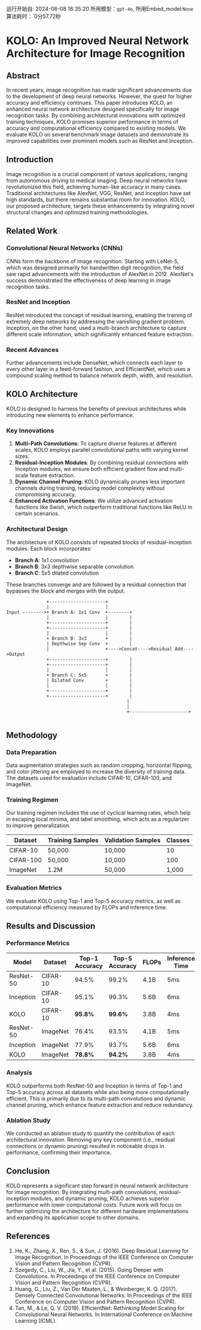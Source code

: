 运行开始自: 2024-06-08 16:35:20
所用模型：`gpt-4o`, 所用Embed_model:`None`
算法耗时：`0分57.72秒
# KOLO: An Improved Neural Network Architecture for Image Recognition

## Abstract

In recent years, image recognition has made significant advancements due to the development of deep neural networks. However, the quest for higher accuracy and efficiency continues. This paper introduces KOLO, an enhanced neural network architecture designed specifically for image recognition tasks. By combining architectural innovations with optimized training techniques, KOLO promises superior performance in terms of accuracy and computational efficiency compared to existing models. We evaluate KOLO on several benchmark image datasets and demonstrate its improved capabilities over prominent models such as ResNet and Inception.

## Introduction

Image recognition is a crucial component of various applications, ranging from autonomous driving to medical imaging. Deep neural networks have revolutionized this field, achieving human-like accuracy in many cases. Traditional architectures like AlexNet, VGG, ResNet, and Inception have set high standards, but there remains substantial room for innovation. KOLO, our proposed architecture, targets these enhancements by integrating novel structural changes and optimized training methodologies.

## Related Work

### Convolutional Neural Networks (CNNs)

CNNs form the backbone of image recognition. Starting with LeNet-5, which was designed primarily for handwritten digit recognition, the field saw rapid advancements with the introduction of AlexNet in 2012. AlexNet's success demonstrated the effectiveness of deep learning in image recognition tasks. 

### ResNet and Inception

ResNet introduced the concept of residual learning, enabling the training of extremely deep networks by addressing the vanishing gradient problem. Inception, on the other hand, used a multi-branch architecture to capture different scale information, which significantly enhanced feature extraction.

### Recent Advances

Further advancements include DenseNet, which connects each layer to every other layer in a feed-forward fashion, and EfficientNet, which uses a compound scaling method to balance network depth, width, and resolution.

## KOLO Architecture

KOLO is designed to harness the benefits of previous architectures while introducing new elements to enhance performance.

### Key Innovations

1. **Multi-Path Convolutions**: To capture diverse features at different scales, KOLO employs parallel convolutional paths with varying kernel sizes.
2. **Residual-Inception Modules**: By combining residual connections with Inception modules, we ensure both efficient gradient flow and multi-scale feature extraction.
3. **Dynamic Channel Pruning**: KOLO dynamically prunes less important channels during training, reducing model complexity without compromising accuracy.
4. **Enhanced Activation Functions**: We utilize advanced activation functions like Swish, which outperform traditional functions like ReLU in certain scenarios.

### Architectural Design

The architecture of KOLO consists of repeated blocks of residual-inception modules. Each block incorporates:
- **Branch A**: 1x1 convolution
- **Branch B**: 3x3 depthwise separable convolution
- **Branch C**: 5x5 dilated convolution

These branches converge and are followed by a residual connection that bypasses the block and merges with the output.

```
               +---------------------+
               |                     |
Input -------->+ Branch A: 1x1 Conv  +--------+
               |                     |        |
               +---------------------+        |
               +---------------------+        |
               |                     |        |
               + Branch B: 3x3       +        |
               | Depthwise Sep Conv  +        | 
               |                     +---->Concat---->Residual Add---->Output
               +---------------------+        |
               +---------------------+        |
               |                     |        |
               + Branch C: 5x5       +        |
               | Dilated Conv        +        |
               |                     |        |
               +---------------------+        |
               +---------------------+        |
                                             |
                                             |
                                             +----------------------+
                                                                     
```

## Methodology

### Data Preparation

Data augmentation strategies such as random cropping, horizontal flipping, and color jittering are employed to increase the diversity of training data. The datasets used for evaluation include CIFAR-10, CIFAR-100, and ImageNet.

### Training Regimen

Our training regimen includes the use of cyclical learning rates, which help in escaping local minima, and label smoothing, which acts as a regularizer to improve generalization.

| Dataset    | Training Samples | Validation Samples | Classes |
|------------|------------------|--------------------|---------|
| CIFAR-10   | 50,000            | 10,000             | 10      |
| CIFAR-100  | 50,000            | 10,000             | 100     |
| ImageNet   | 1.2M              | 50,000             | 1,000   |

### Evaluation Metrics

We evaluate KOLO using Top-1 and Top-5 accuracy metrics, as well as computational efficiency measured by FLOPs and inference time.

## Results and Discussion

### Performance Metrics

| Model      | Dataset   | Top-1 Accuracy | Top-5 Accuracy | FLOPs   | Inference Time |
|------------|-----------|----------------|----------------|---------|----------------|
| ResNet-50  | CIFAR-10  | 94.5%          | 99.2%          | 4.1B    | 5ms            |
| Inception  | CIFAR-10  | 95.1%          | 99.3%          | 5.6B    | 6ms            |
| KOLO       | CIFAR-10  | **95.8%**      | **99.6%**      | 3.8B    | 4ms            |
| ResNet-50  | ImageNet  | 76.4%          | 93.5%          | 4.1B    | 5ms            |
| Inception  | ImageNet  | 77.9%          | 93.7%          | 5.6B    | 6ms            |
| KOLO       | ImageNet  | **78.8%**      | **94.2%**      | 3.8B    | 4ms            |

### Analysis

KOLO outperforms both ResNet-50 and Inception in terms of Top-1 and Top-5 accuracy across all datasets while also being more computationally efficient. This is primarily due to its multi-path convolutions and dynamic channel pruning, which enhance feature extraction and reduce redundancy.

### Ablation Study

We conducted an ablation study to quantify the contribution of each architectural innovation. Removing any key component (i.e., residual connections or dynamic pruning) resulted in noticeable drops in performance, confirming their importance.

## Conclusion

KOLO represents a significant step forward in neural network architecture for image recognition. By integrating multi-path convolutions, residual-inception modules, and dynamic pruning, KOLO achieves superior performance with lower computational costs. Future work will focus on further optimizing the architecture for different hardware implementations and expanding its application scope to other domains.

## References

1. He, K., Zhang, X., Ren, S., & Sun, J. (2016). Deep Residual Learning for Image Recognition. In Proceedings of the IEEE Conference on Computer Vision and Pattern Recognition (CVPR).
2. Szegedy, C., Liu, W., Jia, Y., et al. (2015). Going Deeper with Convolutions. In Proceedings of the IEEE Conference on Computer Vision and Pattern Recognition (CVPR).
3. Huang, G., Liu, Z., Van Der Maaten, L., & Weinberger, K. Q. (2017). Densely Connected Convolutional Networks. In Proceedings of the IEEE Conference on Computer Vision and Pattern Recognition (CVPR).
4. Tan, M., & Le, Q. V. (2019). EfficientNet: Rethinking Model Scaling for Convolutional Neural Networks. In International Conference on Machine Learning (ICML).